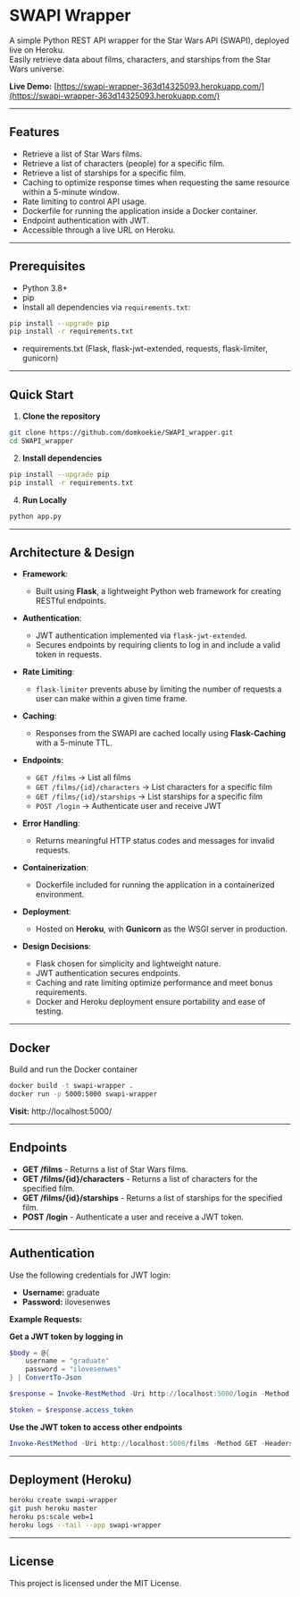 # SWAPI Wrapper

A simple Python REST API wrapper for the Star Wars API (SWAPI), deployed live on Heroku.  
Easily retrieve data about films, characters, and starships from the Star Wars universe.

**Live Demo:** [https://swapi-wrapper-363d14325093.herokuapp.com/](https://swapi-wrapper-363d14325093.herokuapp.com/)

---

## Features

- Retrieve a list of Star Wars films.
- Retrieve a list of characters (people) for a specific film.
- Retrieve a list of starships for a specific film.
- Caching to optimize response times when requesting the same resource within a 5-minute window.
- Rate limiting to control API usage.
- Dockerfile for running the application inside a Docker container.
- Endpoint authentication with JWT.
- Accessible through a live URL on Heroku.

---

## Prerequisites

- Python 3.8+
- pip
- Install all dependencies via `requirements.txt`:

```bash
pip install --upgrade pip
pip install -r requirements.txt
```

- requirements.txt (Flask, flask-jwt-extended, requests, flask-limiter, gunicorn)
---

## Quick Start

1. **Clone the repository**

```bash
git clone https://github.com/domkoekie/SWAPI_wrapper.git
cd SWAPI_wrapper
```

2. **Install dependencies**

```bash
pip install --upgrade pip
pip install -r requirements.txt
```

4. **Run Locally**

```bash
python app.py
```

---

## Architecture & Design

- **Framework**: 
  - Built using **Flask**, a lightweight Python web framework for creating RESTful endpoints.
  
- **Authentication**: 
  - JWT authentication implemented via `flask-jwt-extended`.
  - Secures endpoints by requiring clients to log in and include a valid token in requests.

- **Rate Limiting**: 
  - `flask-limiter` prevents abuse by limiting the number of requests a user can make within a given time frame.

- **Caching**: 
  - Responses from the SWAPI are cached locally using **Flask-Caching** with a 5-minute TTL.

- **Endpoints**: 
  - `GET /films` → List all films  
  - `GET /films/{id}/characters` → List characters for a specific film  
  - `GET /films/{id}/starships` → List starships for a specific film  
  - `POST /login` → Authenticate user and receive JWT

- **Error Handling**: 
  - Returns meaningful HTTP status codes and messages for invalid requests.

- **Containerization**: 
  - Dockerfile included for running the application in a containerized environment.

- **Deployment**: 
  - Hosted on **Heroku**, with **Gunicorn** as the WSGI server in production.

- **Design Decisions**: 
  - Flask chosen for simplicity and lightweight nature.  
  - JWT authentication secures endpoints.  
  - Caching and rate limiting optimize performance and meet bonus requirements.
  - Docker and Heroku deployment ensure portability and ease of testing.
 
---
  
## Docker

Build and run the Docker container

```bash
docker build -t swapi-wrapper .
docker run -p 5000:5000 swapi-wrapper
```

**Visit:** http://localhost:5000/

---

## Endpoints

- **GET /films** - Returns a list of Star Wars films.  
- **GET /films/{id}/characters** - Returns a list of characters for the specified film.  
- **GET /films/{id}/starships** - Returns a list of starships for the specified film.  
- **POST /login** - Authenticate a user and receive a JWT token.  

---

## Authentication

Use the following credentials for JWT login:

- **Username:** graduate  
- **Password:** ilovesenwes  

**Example Requests:**

**Get a JWT token by logging in**

```powershell
$body = @{
    username = "graduate"
    password = "ilovesenwes"
} | ConvertTo-Json

$response = Invoke-RestMethod -Uri http://localhost:5000/login -Method POST -Body $body -ContentType "application/json"

$token = $response.access_token
```

**Use the JWT token to access other endpoints**

```powershell
Invoke-RestMethod -Uri http://localhost:5000/films -Method GET -Headers @{Authorization = "Bearer $token"}
```

---

## Deployment (Heroku)

```bash
heroku create swapi-wrapper
git push heroku master
heroku ps:scale web=1
heroku logs --tail --app swapi-wrapper
```

---

## License

This project is licensed under the MIT License.
